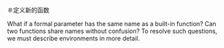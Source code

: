 ＃定义新的函数

What if a formal parameter has the same name as a built-in function? Can two functions share names without confusion? To resolve such questions, we must describe environments in more detail.
